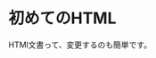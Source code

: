 <HTML>
<HEAD>
<TITLE>練習その1</TITLE>
</HEAD>
<BODY>
<h1>初めてのHTML</h1>
HTMl文書って、変更するのも簡単です。
</BODY>
</HTML>
